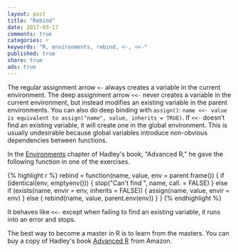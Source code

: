```yaml
---
layout: post
title: "Rebind"
date: 2017-03-17
comments: true
categories: r
keywords: "R, environments, rebind, <-, <<-"
published: true
share: true
ads: true
---
```


The regular assignment arrow `<-` always creates a variable in the current 
environment. The deep assignment arrow `<<-` never creates a variable in the 
current environment, but instead modifies an existing variable in the 
parent environments. You can also do deep binding with `assign()`: 
`name <<- value is equivalent to assign("name", value, inherits = TRUE)`.
If `<<-` doesn’t find an existing variable, it will create one in the global 
environment. This is usually undesirable because global variables introduce 
non-obvious dependencies between functions. 

In the [Environments](http://adv-r.had.co.nz/Environments.html) chapter of 
Hadley's book, "Advanced R," he gave the following function in one of the exercises.

{% highlight r %}
rebind = function(name, value, env = parent.frame()) {
        if (identical(env, emptyenv())) {
                stop("Can't find ", name, call. = FALSE)
        } else if (exists(name, envir = env, inherits = FALSE)) {
                assign(name, value, envir = env)
        } else {
                rebind(name, value, parent.env(env))
        }
}
{% endhighlight %}

It behaves like `<<-` except when failing to find an existing variable, 
it runs into an error and stops.

The best way to become a master in R is to learn from the masters. 
You can buy a copy of Hadley's book
<a rel="nofollow" href="http://www.amazon.com/gp/product/1466586966/ref=as_li_tl?ie=UTF8&camp=1789&creative=9325&creativeASIN=1466586966&linkCode=as2&tag=cabaceo-20&linkId=2GDWMZSF4NX32QIO">Advanced R</a><img src="http://ir-na.amazon-adsystem.com/e/ir?t=cabaceo-20&l=as2&o=1&a=1466586966" width="1" height="1" border="0" alt="" style="border:none !important; margin:0px !important;" /> from Amazon.
